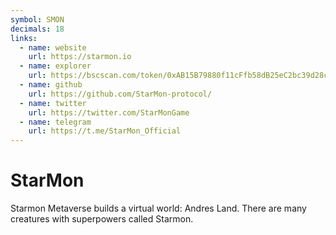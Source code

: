 ```yaml
---
symbol: SMON
decimals: 18
links:
  - name: website
    url: https://starmon.io
  - name: explorer
    url: https://bscscan.com/token/0xAB15B79880f11cFfb58dB25eC2bc39d28c4d80d2
  - name: github
    url: https://github.com/StarMon-protocol/
  - name: twitter
    url: https://twitter.com/StarMonGame
  - name: telegram
    url: https://t.me/StarMon_Official
---
```


# StarMon

Starmon Metaverse builds a virtual world: Andres Land. There are many creatures with superpowers called Starmon.
